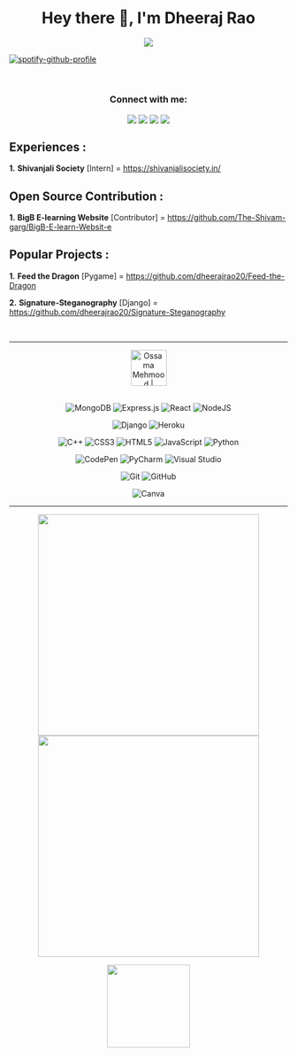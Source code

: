 <h1 align="center">Hey there 👋, I'm Dheeraj Rao</h1>
<p align="center">

  <div align="center">
    
<!--   view count  -->
![](https://komarev.com/ghpvc/?username=dheerajrao20&color=blueviolet&label=Profile+Views)
    
  </div>
  
  
  <!-- spotify tag -->
[![spotify-github-profile](https://spotify-github-profile.vercel.app/api/view?uid=3isa928ecjf5vt1wto9ablsg6&cover_image=true&theme=natemoo-re&show_offline=true&bar_color=53b14f&bar_color_cover=false)](https://github.com/kittinan/spotify-github-profile)
   <div>&nbsp;</div>

</p>

<!-- youtube tag  -->
<!-- <a href="https://www.youtube.com/channel/UC-22sS-BXL6XlsI5gAnMXYg?sub_confirmation=1"><img alt="Youtube" title="Youtube" src="https://img.shields.io/badge/-Subscribe-red?style=for-the-badge&logo=youtube&logoColor=white"/></a> -->

<!-- youtube art  -->
<!-- <a href="https://www.youtube.com/channel/UC-22sS-BXL6XlsI5gAnMXYg?sub_confirmation=1">
<img src="https://github.com/dheerajrao20/dheerajrao20/blob/main/Images/channel.jpg?raw=true" /></a> -->


<h3 align="center">Connect with me:</h3>

<p align="center">
<a href="https://www.linkedin.com/in/dheeraj-kumar-3a6bb8216/" target="blank"><img align="center" src="https://img.shields.io/badge/linkedin-%230077B5.svg?style=for-the-badge&logo=linkedin&logoColor=white" /></a>
<a href="https://www.linkedin.com/in/dheeraj-kumar-3a6bb8216/" target="blank"><img align="center" src="https://img.shields.io/badge/Gmail-D14836?style=for-the-badge&logo=gmail&logoColor=white" /></a>
  <a href="https://www.instagram.com/dhee_rajrao/" target="blank"><img align="center" src="https://img.shields.io/badge/Instagram-%23E4405F.svg?style=for-the-badge&logo=Instagram&logoColor=white" /></a>
  <a href="https://www.instagram.com/skillerioryt/" target="blank"><img align="center" src="https://img.shields.io/badge/Instagram-%23E4405F.svg?style=for-the-badge&logo=Instagram&logoColor=white" /></a>
</p>

  <h2>Experiences :</h2>
  
**1.** **Shivanjali Society** [Intern] = <a href="https://shivanjalisociety.in">https://shivanjalisociety.in/</a> 

<h2>Open Source Contribution :</h2>

**1.** **BigB E-learning Website** [Contributor] = <a href="https://github.com/The-Shivam-garg/BigB-E-learn-Websit-e">https://github.com/The-Shivam-garg/BigB-E-learn-Websit-e</a>

<!-- **2.** **Hacktoberfest 2022** -->
  
<h2>Popular Projects :</h2>

**1.** **Feed the Dragon** [Pygame] = <a href="https://github.com/dheerajrao20/Feed-the-Dragon">https://github.com/dheerajrao20/Feed-the-Dragon</a>

**2.** **Signature-Steganography** [Django] = <a href="https://github.com/dheerajrao20/Signature-Steganography">https://github.com/dheerajrao20/Signature-Steganography</a>
<div>&nbsp;</div>
<hr>

 <div align="center"> 
<img height="65" alt="Ossama Mehmood | Facebook" src="https://user-images.githubusercontent.com/60597290/152353234-0715ffd6-7680-4536-9fdc-ef1abc74c469.svg" />
 </div>
<div>&nbsp;</div>

  <div align="center">
  
![MongoDB](https://img.shields.io/badge/MongoDB-%234ea94b.svg?style=for-the-badge&logo=mongodb&logoColor=white)
![Express.js](https://img.shields.io/badge/express.js-%23404d59.svg?style=for-the-badge&logo=express&logoColor=%2361DAFB)
![React](https://img.shields.io/badge/react-%2320232a.svg?style=for-the-badge&logo=react&logoColor=%2361DAFB)
![NodeJS](https://img.shields.io/badge/node.js-6DA55F?style=for-the-badge&logo=node.js&logoColor=white)

![Django](https://img.shields.io/badge/django-%23092E20.svg?style=for-the-badge&logo=django&logoColor=white)
![Heroku](https://img.shields.io/badge/heroku-%23430098.svg?style=for-the-badge&logo=heroku&logoColor=white)

![C++](https://img.shields.io/badge/c++-%2300599C.svg?style=for-the-badge&logo=c%2B%2B&logoColor=white)
![CSS3](https://img.shields.io/badge/css3-%231572B6.svg?style=for-the-badge&logo=css3&logoColor=white)
![HTML5](https://img.shields.io/badge/html5-%23E34F26.svg?style=for-the-badge&logo=html5&logoColor=white)
![JavaScript](https://img.shields.io/badge/javascript-%23323330.svg?style=for-the-badge&logo=javascript&logoColor=%23F7DF1E)
![Python](https://img.shields.io/badge/python-3670A0?style=for-the-badge&logo=python&logoColor=ffdd54)

![CodePen](https://img.shields.io/badge/CodePen-white?style=for-the-badge&logo=codepen&logoColor=black)
![PyCharm](https://img.shields.io/badge/pycharm-143?style=for-the-badge&logo=pycharm&logoColor=black&color=black&labelColor=green)
![Visual Studio](https://img.shields.io/badge/Visual%20Studio-5C2D91.svg?style=for-the-badge&logo=visual-studio&logoColor=white)

![Git](https://img.shields.io/badge/git-%23F05033.svg?style=for-the-badge&logo=git&logoColor=white)
![GitHub](https://img.shields.io/badge/github-%23121011.svg?style=for-the-badge&logo=github&logoColor=white)

![Canva](https://img.shields.io/badge/Canva-%2300C4CC.svg?style=for-the-badge&logo=Canva&logoColor=white)
  
  </div>


<hr>
<p align="center">
  
  <img width="400px" src="https://github-readme-stats.vercel.app/api?username=dheerajrao20&count_private=true&show_icons=true&theme=material-palenight&hide_border=true&bg_color=1F222E" />
  
  <img width="400px" src="https://github-readme-streak-stats.herokuapp.com?user=dheerajrao20&theme=material-palenight&hide_border=true&fire=C77800&ring=7C2AE8&background=1F222E" />
  
</p>

<p align="center">
<img height="150" src="https://user-images.githubusercontent.com/60597290/151966205-54a50cb6-2401-49bc-992c-dd926c8ecd09.svg"/>
</p>






